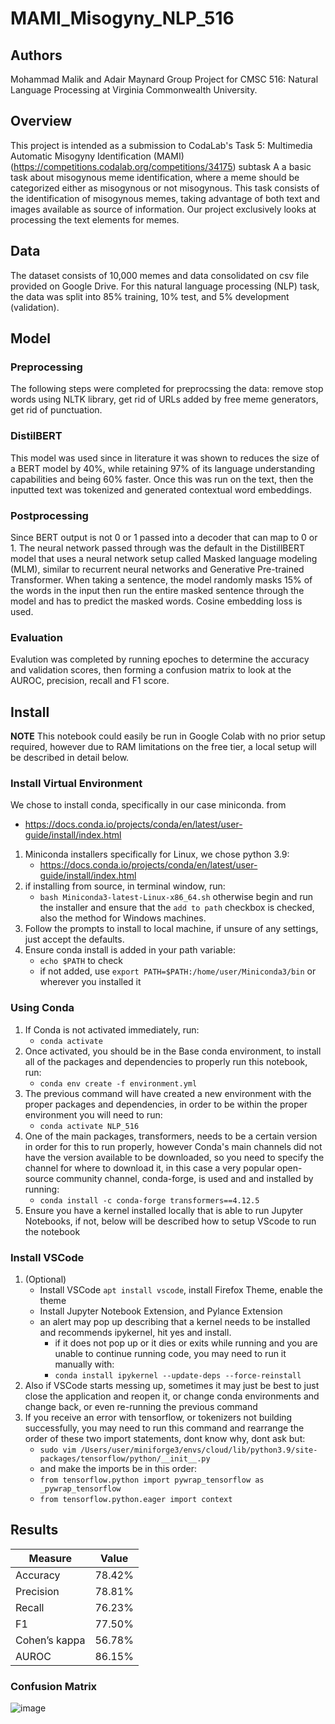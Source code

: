 # MAMI_Misogyny_NLP_516
## Authors
Mohammad Malik and Adair Maynard Group Project for CMSC 516: Natural Language Processing at Virginia Commonwealth University.
## Overview
This project is intended as a submission to CodaLab's Task 5: Multimedia Automatic Misogyny Identification (MAMI) (https://competitions.codalab.org/competitions/34175) subtask A a basic task about misogynous meme identification, where a meme should be categorized either as misogynous or not misogynous. This task consists of the identification of misogynous memes, taking advantage of both text and images available as source of information. Our project exclusively looks at processing the text elements for memes. 

## Data
The dataset consists of 10,000 memes and data consolidated on csv file provided on Google Drive. For this natural language processing (NLP) task, the data was split into 85% training, 10% test, and 5% development (validation). 

## Model
### Preprocessing
The following steps were completed for preprocssing the data: remove stop words using NLTK library, get rid of URLs added by free meme generators, get rid of punctuation.
### DistilBERT 
This model was used since in literature it was shown to reduces the size of a BERT model by 40%, while retaining 97% of its language understanding capabilities and being 60% faster. Once this was run on the text, then the inputted text was tokenized and generated contextual word embeddings.
### Postprocessing
Since BERT output is not 0 or 1 passed into a decoder that can map to 0 or 1. The neural network passed through was the default in the DistillBERT model that uses a neural network setup called Masked language modeling (MLM), similar to recurrent neural networks and Generative Pre-trained Transformer. When taking a sentence, the model randomly masks 15% of the words in the input then run the entire masked sentence through the model and has to predict the masked words. Cosine embedding loss is used.
### Evaluation
Evalution was completed by running epoches to determine the accuracy and validation scores, then forming a confusion matrix to look at the AUROC, precision, recall and F1 score.

## Install
**NOTE**
This notebook could easily be run in Google Colab with no prior setup required, however due to RAM limitations on the free tier, a local setup will be described in detail below.
### Install Virtual Environment
We chose to install conda, specifically in our case miniconda. from 
- https://docs.conda.io/projects/conda/en/latest/user-guide/install/index.html

1. Miniconda installers specifically for Linux, we chose python 3.9:
   - https://docs.conda.io/projects/conda/en/latest/user-guide/install/index.html
2. if installing from source, in terminal window, run:
   - `bash Miniconda3-latest-Linux-x86_64.sh`
   otherwise begin and run the installer and ensure that the `add to path` checkbox is checked, also the method for Windows machines.
3. Follow the prompts to install to local machine, if unsure of any settings, just accept the defaults.
4. Ensure conda install is added in your path variable:
   - `echo $PATH` to check
   - if not added, use `export PATH=$PATH:/home/user/Miniconda3/bin` or wherever you installed it

### Using Conda
1. If Conda is not activated immediately, run:
   - `conda activate`
2. Once activated, you should be in the Base conda environment, to install all of the packages and dependencies to properly run this notebook, run:
   - `conda env create -f environment.yml`
3. The previous command will have created a new environment with the proper packages and dependencies, in order to be within the proper environment you will need to run:
   - `conda activate NLP_516`
4. One of the main packages, transformers, needs to be a certain version in order for this to run properly, however Conda's main channels did not have the version available to be downloaded, so you need to specify the channel for where to download it, in this case a very popular open-source community channel, conda-forge, is used and and installed by running:
   - `conda install -c conda-forge transformers==4.12.5`
5. Ensure you have a kernel installed locally that is able to run Jupyter Notebooks, if not, below will be described how to setup VScode to run the notebook
### Install VSCode
1. (Optional)
   - Install VSCode `apt install vscode`, install Firefox Theme, enable the theme
   - Install Jupyter Notebook Extension, and Pylance Extension
   - an alert may pop up describing that a kernel needs to be installed and recommends ipykernel, hit yes and install.
      - if it does not pop up or it dies or exits while running and you are unable to continue running code, you may need to run it manually with:
      - `conda install ipykernel --update-deps --force-reinstall`
2. Also if VSCode starts messing up, sometimes it may just be best to just close the application and reopen it, or change conda environments and change back, or even re-running the previous command
3. If you receive an error with tensorflow, or tokenizers not building successfully, you may need to run this command and rearrange the order of these two import statements, dont know why, dont ask but: 
   - `sudo vim /Users/user/miniforge3/envs/cloud/lib/python3.9/site-packages/tensorflow/python/__init__.py`
   - and make the imports be in this order:
   - `from tensorflow.python import pywrap_tensorflow as _pywrap_tensorflow`
   - `from tensorflow.python.eager import context`

## Results
| Measure | Value |
| ----------- | ----------- |
| Accuracy | 78.42% |
| Precision | 78.81% |
| Recall | 76.23% |
| F1 | 77.50% |
| Cohen’s kappa | 56.78% |
| AUROC | 86.15% |


### Confusion Matrix
![image](https://user-images.githubusercontent.com/63976253/144958864-5f36c8d2-37df-41cb-a10d-f6ed4186f2b4.PNG)


